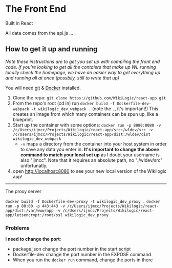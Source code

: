 # The Front End

Built in React

All data comes from the api.js ...

## How to get it up and running

_Note these instructions are to get you set up with compiling the front end code. If you're looking to get all the contaiers that make up WL running locally check the homepage, we have an easier way to get everything up and running all at once (possbily, still to write that up)_

You will need [git](https://git-scm.com/) & [Docker](https://www.docker.com/) installed.

1. Clone the repo: `git clone https://github.com/WikiLogic/react-app.git`
2. From the repo's root (cd in) run `docker build -f Dockerfile-dev-webpack -t wikilogic_dev_webpack .` (note the `.`, it's important!) This creates an image from which many containers can be spun up, like a blueprint.
3. Start up the container with some options: `docker run -p 8080:8080 -v /c/Users/ijmcc/Projects/Wikilogic/react-app/src:/wldev/src -v /c/Users/ijmcc/Projects/Wikilogic/react-app/dist:/wldev/dist wikilogic_dev_webpack`
    - `-v` maps a directory from the container into your host system in order to save any data you enter in. **It's important to change the above command to match your local set up** as I doubt your username is also "ijmcc". Note that it requires an absolute path, no "./wldev/src" unfortunatly.
4. open [http://localhost:8080](http://localhost:8080) to see your new local version of the Wikilogic app!

---

The proxy server

`docker build -f Dockerfile-dev-proxy -t wikilogic_dev_proxy .`
`docker run -p 80:80 -p 443:443 -v /c/Users/ijmcc/Projects/Wikilogic/react-app/dist:/var/www/app -v /c/Users/ijmcc/Projects/Wikilogic/react-app/letsencrypt:/root/ssl wikilogic_dev_proxy`

### Problems

**I need to change the port**: 

 - package.json change the port number in the start script
 - Dockerfile-dev change the port number in the EXPOSE command
 - When you run the `docker run` command, change the ports in there